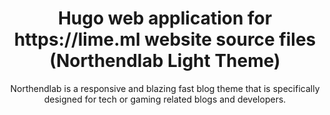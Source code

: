 <h1 align=center>Hugo web application for https://lime.ml website source files (Northendlab Light Theme)</h1>  
<p align=center>Northendlab is a responsive and blazing fast blog theme that is specifically designed for tech or gaming related blogs and developers.  </p>
